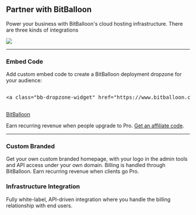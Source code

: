 <div class="large-9 ">
  <h2>Partner with BitBalloon</h2>
  <p class="lead">Power your business with BitBalloon's cloud hosting infrastructure. There are three kinds of integrations</p>
</div>
<div class="large-3 ">
  <img class="full-width" src="/img/balloon-bot.svg"/>
</div>


* * *

### Embed Code

Add custom embed code to create a BitBalloon deployment dropzone for your audience:


<pre class="prettyprint">

&lt;a class="bb-dropzone-widget" href="https://www.bitballoon.com?af=CHANGEME"&gt;BitBalloon&lt;/a&gt; &lt;script&gt; (function(w,d) { if(!w.bb_embed) { var e = d.createElement("script"); e.async=1; e.src = "https://www.bitballoon.com/embed/script.js"; d.body.appendChild(e); } })(window, document);&lt;/script&gt;

</pre>

<a class="bb-dropzone-widget" href="https://www.bitballoon.com?af=CHANGEME">BitBalloon</a> <script> (function(w,d) { if(!w.bb_embed) { var e = d.createElement("script"); e.async=1; e.src = "https://www.bitballoon.com/embed/script.js"; d.body.appendChild(e); } })(window, document);</script>


Earn recurring revenue when people upgrade to Pro. [Get an affiliate code](/contact).

* * *
### Custom Branded

Get your own custom branded homepage, with your logo in the admin tools and API access under your own domain. Billing is handled through BitBalloon. Earn recurring revenue when clients go Pro.
### Infrastructure Integration

Fully white-label, API-driven integration where you handle the billing relationship with end users.

